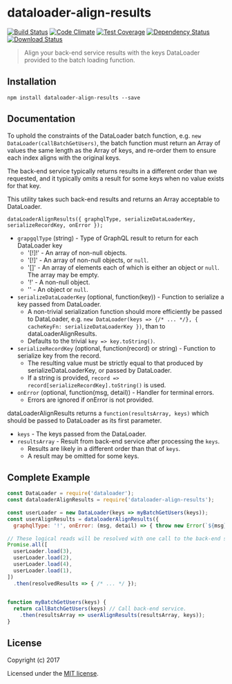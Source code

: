# dataloader-align-results

[![Build Status](https://travis-ci.org/eddyystop/dataloader-align-results.png?branch=master)](https://travis-ci.org/eddyystop/dataloader-align-results)
[![Code Climate](https://codeclimate.com/github/eddyystop/dataloader-align-results/badges/gpa.svg)](https://codeclimate.com/github/eddyystop/dataloader-align-results)
[![Test Coverage](https://codeclimate.com/github/eddyystop/dataloader-align-results/badges/coverage.svg)](https://codeclimate.com/github/eddyystop/dataloader-align-results/coverage)
[![Dependency Status](https://img.shields.io/david/eddyystop/dataloader-align-results.svg?style=flat-square)](https://david-dm.org/eddyystop/dataloader-align-results)
[![Download Status](https://img.shields.io/npm/dm/dataloader-align-results.svg?style=flat-square)](https://www.npmjs.com/package/dataloader-align-results)

> Align your back-end service results with the keys DataLoader provided to the batch loading function.

## Installation

```
npm install dataloader-align-results --save
```

## Documentation

To uphold the constraints of the DataLoader batch function, e.g. `new DataLoader(callBatchGetUsers)`,
the batch function must return an Array of values the same length as the Array of keys,
and re-order them to ensure each index aligns with the original keys.

The back-end service typically returns results in a different order than we requested,
and it typically omits a result for some keys when no value exists for that key.

This utility takes such back-end results and returns an Array acceptable to DataLoader.

`dataLoaderAlignResults({ graphqlType, serializeDataLoaderKey, serializeRecordKey, onError });`

- `grapgqlType` (string) - Type of GraphQL result to return for each DataLoader key
    - '[!]!' - An array of non-null objects.
    - '[!]'  - An array of non-null objects, or `null`.
    - '[]'   - An array of elements each of which is either an object or `null`. The array may be empty.
    - '!'    - A non-null object.
    - ''     - An object or `null`.
- `serializeDataLoaderKey` (optional, function(key)) - Function to serialize a key passed from DataLoader.
    - A non-trivial serialization function should more efficiently be passed to DataLoader,
    e.g. `new DataLoader(keys => {/* ... */}, { cacheKeyFn: serializeDataLoaderKey })`,
    than to dataLoaderAlignResults.
    - Defaults to the trivial `key => key.toString()`.
- `serializeRecordKey` (optional, function(record) or string) - Function to serialize key from the record.
    - The resulting value must be strictly equal to that produced by serializeDataLoaderKey,
    or passed by DataLoader.
    - If a string is provided, `record => record[serializeRecordKey].toString()` is used.
- `onError` (optional, function(msg, detail)) - Handler for terminal errors.
    - Errors are ignored if onError is not provided.
    
dataLoaderAlignResults returns a `function(resultsArray, keys)` which should be passed to DataLoader
as its first parameter.

- `keys` - The keys passed from the DataLoader.
- `resultsArray` - Result from back-end service after processing the `keys`.
    - Results are likely in a different order than that of `keys`.
    - A result may be omitted for some keys.

## Complete Example

```js
const DataLoader = require('dataloader');
const dataloaderAlignResults = require('dataloader-align-results');
 
const userLoader = new DataLoader(keys => myBatchGetUsers(keys));
const userAlignResults = dataloaderAlignResults({
  graphqlType: '!', onError: (msg, detail) => { throw new Error(`${msg}\n${detail}`); } });
 
// These logical reads will be resolved with one call to the back-end service.
Promise.all([
  userLoader.load(3),
  userLoader.load(2),
  userLoader.load(4),
  userLoader.load(1),
])
  .then(resolvedResults => { /* ... */ });

 
function myBatchGetUsers(keys) {
  return callBatchGetUsers(keys) // Call back-end service.
    .then(resultsArray => userAlignResults(resultsArray, keys));
}
```

## License

Copyright (c) 2017

Licensed under the [MIT license](LICENSE).
